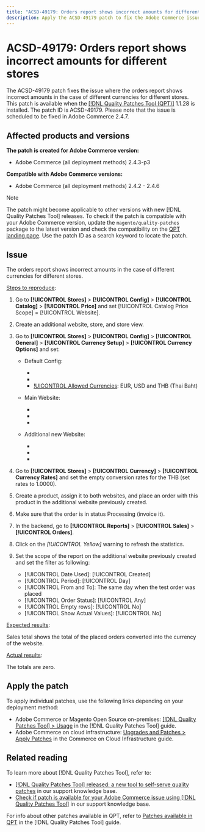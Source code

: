 ```yaml
---
title: "ACSD-49179: Orders report shows incorrect amounts for different stores."
description: Apply the ACSD-49179 patch to fix the Adobe Commerce issue where the orders report shows incorrect amounts in case of different currencies for different stores.
---
```

# ACSD-49179: Orders report shows incorrect amounts for different stores

The ACSD-49179 patch fixes the issue where the orders report shows incorrect amounts in the case of different currencies for different stores. This patch is available when the [[!DNL Quality Patches Tool (QPT)]](/help/announcements/adobe-commerce-announcements/magento-quality-patches-released-new-tool-to-self-serve-quality-patches.md) 1.1.28 is installed. The patch ID is ACSD-49179. Please note that the issue is scheduled to be fixed in Adobe Commerce 2.4.7.

## Affected products and versions

**The patch is created for Adobe Commerce version:**

* Adobe Commerce (all deployment methods) 2.4.3-p3

**Compatible with Adobe Commerce versions:**

* Adobe Commerce (all deployment methods) 2.4.2 - 2.4.6

>[!NOTE]
>
>The patch might become applicable to other versions with new [!DNL Quality Patches Tool] releases. To check if the patch is compatible with your Adobe Commerce version, update the `magento/quality-patches` package to the latest version and check the compatibility on the [QPT landing page](https://experienceleague.adobe.com/tools/commerce-quality-patches/index.html). Use the patch ID as a search keyword to locate the patch.

## Issue

The orders report shows incorrect amounts in the case of different currencies for different stores.

<u>Steps to reproduce</u>:

1. Go to **[!UICONTROL Stores]** > **[!UICONTROL Config]** > **[!UICONTROL Catalog]** > **[!UICONTROL Price]** and set [!UICONTROL Catalog Price Scope] = [!UICONTROL Website].
1. Create an additional website, store, and store view.
1. Go to **[!UICONTROL Stores]** > **[!UICONTROL Config]** > **[!UICONTROL General]** > **[!UICONTROL Currency Setup]** > **[!UICONTROL Currency Options]** and set:

    * Default Config:
        * [!UICONTROL Base Currency]: USD
        * [!UICONTROL Default Display Currency]: USD
        * [!UICONTROL Allowed Currencies]: EUR, USD and THB (Thai Baht)

    * Main Website:
        * [!UICONTROL Base Currency]: EUR
        * [!UICONTROL Default Display Currency]: EUR
        * [!UICONTROL Allowed Currencies]: EUR

    * Additional new Website:
        * [!UICONTROL Base Currency]: THB (Thai Baht)
        * [!UICONTROL Default Display Currency]: THB (Thai Baht)
        * [!UICONTROL Allowed Currencies]: THB (Thai Baht)

1. Go to **[!UICONTROL Stores]** > **[!UICONTROL Currency]** > **[!UICONTROL Currency Rates]** and set the empty conversion rates for the THB (set rates to 1.0000).
1. Create a product, assign it to both websites, and place an order with this product in the additional website previously created.
1. Make sure that the order is in status Processing (invoice it).
1. In the backend, go to **[!UICONTROL Reports]** > **[!UICONTROL Sales]** > **[!UICONTROL Orders]**.
1. Click on the *[!UICONTROL Yellow]* warning to refresh the statistics.
1. Set the scope of the report on the additional website previously created and set the filter as following:
    * [!UICONTROL Date Used]: [!UICONTROL Created]
    * [!UICONTROL Period]: [!UICONTROL Day]
    * [!UICONTROL From and To]: The same day when the test order was placed
    * [!UICONTROL Order Status]: [!UICONTROL Any]
    * [!UICONTROL Empty rows]: [!UICONTROL No]
    * [!UICONTROL Show Actual Values]: [!UICONTROL No]

<u>Expected results</u>:

Sales total shows the total of the placed orders converted into the currency of the website.

<u>Actual results</u>:

The totals are zero.

## Apply the patch

To apply individual patches, use the following links depending on your deployment method:

* Adobe Commerce or Magento Open Source on-premises: [[!DNL Quality Patches Tool] > Usage](https://experienceleague.adobe.com/docs/commerce-operations/tools/quality-patches-tool/usage.html) in the [!DNL Quality Patches Tool] guide.
* Adobe Commerce on cloud infrastructure: [Upgrades and Patches > Apply Patches](https://experienceleague.adobe.com/docs/commerce-cloud-service/user-guide/develop/upgrade/apply-patches.html) in the Commerce on Cloud Infrastructure guide.

## Related reading

To learn more about [!DNL Quality Patches Tool], refer to:

* [[!DNL Quality Patches Tool] released: a new tool to self-serve quality patches](/help/announcements/adobe-commerce-announcements/magento-quality-patches-released-new-tool-to-self-serve-quality-patches.md) in our support knowledge base.
* [Check if patch is available for your Adobe Commerce issue using [!DNL Quality Patches Tool]](/help/support-tools/patches-available-in-qpt-tool/check-patch-for-magento-issue-with-magento-quality-patches.md) in our support knowledge base.

For info about other patches available in QPT, refer to [Patches available in QPT](https://experienceleague.adobe.com/tools/commerce-quality-patches/index.html) in the [!DNL Quality Patches Tool] guide.